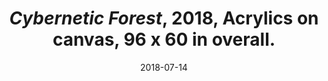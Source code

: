 ---
layout: allpaintingdetail
title:  <i>Cybernetic Forest</i>, 2018, Acrylics on canvas, 96 x 60 in overall. 
date:   2018-07-14
image: Taeyoon_Choi_Woods_2018_LKJ_LKJ_9431.jpg
meta:
orientation: horizontal
alt-text: "Large painting with colorful shapes, set in a summer night in a forest. Pink animal figures of cats, goats and people. Curvy landscape of trees and natural elements. Light blue colored figures reclining. Photographed while set up on a bookshelf."
order:
---